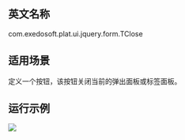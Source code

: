## 英文名称 ##

com.exedosoft.plat.ui.jquery.form.TClose

## 适用场景 ##

定义一个按钮，该按钮关闭当前的弹出面板或标签面板。

## 运行示例 ##

<img src='http://eeplat.googlecode.com/files/T_Close.png' />